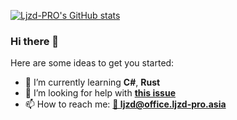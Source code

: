 [![Ljzd-PRO's GitHub stats](https://github-readme-stats.vercel.app/api?username=Ljzd-PRO&show_icons=true&theme=radical)](https://github.com/Ljzd-PRO/)

### Hi there 👋

Here are some ideas to get you started:

- 🌱 I’m currently learning **C#**, **Rust**
- 🤔 I’m looking for help with [**this issue**](https://github.com/Ljzd-PRO/nonebot-plugin-mystool/issues/286)
- 📫 How to reach me: [**📧 ljzd@office.ljzd-pro.asia**](mailto:ljzd@office.ljzd-pro.asia)

<!-- Original
**Ljzd-PRO/Ljzd-PRO** is a ✨ _special_ ✨ repository because its `README.md` (this file) appears on your GitHub profile.

Here are some ideas to get you started:

- 🔭 I’m currently working on ...
- 🌱 I’m currently learning ...
- 👯 I’m looking to collaborate on ...
- 🤔 I’m looking for help with ...
- 💬 Ask me about ...
- 📫 How to reach me: ...
- 😄 Pronouns: ...
- ⚡ Fun fact: ...
-->
